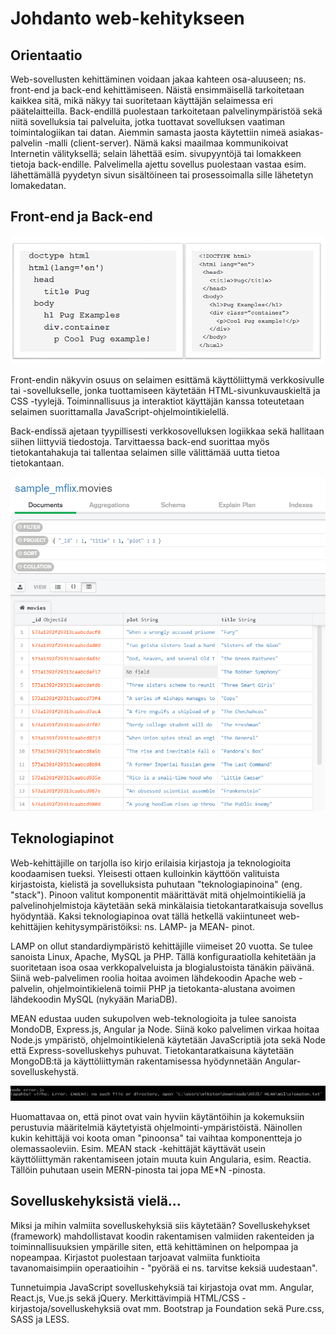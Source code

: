 # Johdanto web-kehitykseen

## Orientaatio

Web-sovellusten kehittäminen voidaan jakaa kahteen osa-aluuseen; ns.  front-end ja back-end kehittämiseen. Näistä ensimmäisellä tarkoitetaan kaikkea sitä, mikä näkyy tai suoritetaan käyttäjän selaimessa eri päätelaitteilla. Back-endillä puolestaan  tarkoitetaan palvelinympäristöä sekä niitä sovelluksia tai palveluita, jotka tuottavat sovelluksen vaatiman toimintalogiikan tai datan. Aiemmin samasta jaosta käytettiin nimeä  asiakas-palvelin -malli \(client-server\). Nämä kaksi maailmaa kommunikoivat Internetin välityksellä; selain lähettää esim. sivupyyntöjä tai lomakkeen tietoja back-endille. Palvelimella ajettu sovellus puolestaan vastaa esim. lähettämällä pyydetyn sivun sisältöineen tai prosessoimalla sille lähetetyn lomakedatan.

## Front-end ja Back-end

![Web-kehityksen putki; front- ja back-end kehitys.](.gitbook/assets/image%20%2818%29.png)

Front-endin näkyvin osuus on selaimen esittämä käyttöliittymä verkkosivulle tai -sovellukselle, jonka tuottamiseen käytetään HTML-sivunkuvauskieltä ja CSS -tyylejä. Toiminnallisuus ja interaktiot käyttäjän kanssa toteutetaan selaimen suorittamalla JavaScript-ohjelmointikielellä. 

Back-endissä ajetaan tyypillisesti verkkosovelluksen logiikkaa sekä hallitaan siihen liittyviä tiedostoja. Tarvittaessa back-end suorittaa myös tietokantahakuja tai tallentaa selaimen sille välittämää uutta tietoa tietokantaan.

![Front- ja back-endin roolit verkkosovelluksessa.](.gitbook/assets/image%20%2834%29.png)

## Teknologiapinot

Web-kehittäjille on tarjolla iso kirjo erilaisia kirjastoja ja teknologioita koodaamisen tueksi. Yleisesti ottaen kulloinkin käyttöön valituista kirjastoista, kielistä ja sovelluksista puhutaan "teknologiapinoina" \(eng. "stack"\). Pinoon valitut komponentit määrittävät mitä ohjelmointikieliä ja palvelinohjelmistoja käytetään sekä minkälaisia tietokantaratkaisuja sovellus hyödyntää. Kaksi teknologiapinoa ovat tällä hetkellä vakiintuneet web-kehittäjien kehitysympäristöiksi: ns. LAMP- ja MEAN- pinot. 

LAMP on ollut standardiympäristö kehittäjille viimeiset 20 vuotta. Se  tulee sanoista Linux, Apache, MySQL ja PHP. Tällä konfiguraatiolla kehitetään ja suoritetaan isoa osaa verkkopalveluista ja blogialustoista tänäkin päivänä. Siinä web-palvelimen roolia hoitaa avoimen lähdekoodin Apache web -palvelin, ohjelmointikielenä toimii PHP ja tietokanta-alustana avoimen lähdekoodin MySQL \(nykyään MariaDB\).

MEAN edustaa uuden sukupolven web-teknologioita ja tulee sanoista MondoDB, Express.js, Angular ja Node. Siinä koko palvelimen virkaa hoitaa Node.js ympäristö, ohjelmointikielenä käytetään JavaScriptiä jota sekä Node että Express-sovelluskehys puhuvat. Tietokantaratkaisuna käytetään MongoDB:tä ja käyttöliittymän rakentamisessa hyödynnetään Angular-sovelluskehystä.

![LAMP- ja MEAN-teknologiapinot](.gitbook/assets/image%20%2848%29.png)

Huomattavaa on, että pinot ovat vain hyviin käytäntöihin ja kokemuksiin perustuvia määritelmiä käytetyistä ohjelmointi-ympäristöistä. Näinollen kukin kehittäjä voi koota oman "pinoonsa" tai vaihtaa komponentteja jo olemassaoleviin. Esim. MEAN stack -kehittäjät käyttävät usein käyttöliittymän rakentamiseen jotain muuta kuin Angularia, esim. Reactia. Tällöin puhutaan usein MERN-pinosta tai jopa ME\*N -pinosta. 

## Sovelluskehyksistä vielä...

Miksi ja mihin valmiita sovelluskehyksiä siis käytetään? Sovelluskehykset \(framework\) mahdollistavat koodin rakentamisen valmiiden rakenteiden ja toiminnallisuuksien ympärille siten, että kehittäminen on helpompaa ja nopeampaa. Kirjastot puolestaan tarjoavat valmiita funktioita tavanomaisimpiin operaatioihin - "pyörää ei ns. tarvitse keksiä uudestaan". 

Tunnetuimpia JavaScript sovelluskehyksiä tai kirjastoja ovat mm. Angular, React.js, Vue.js sekä jQuery. Merkittävimpiä HTML/CSS -kirjastoja/sovelluskehyksiä ovat mm. Bootstrap ja Foundation sekä Pure.css, SASS ja LESS.




